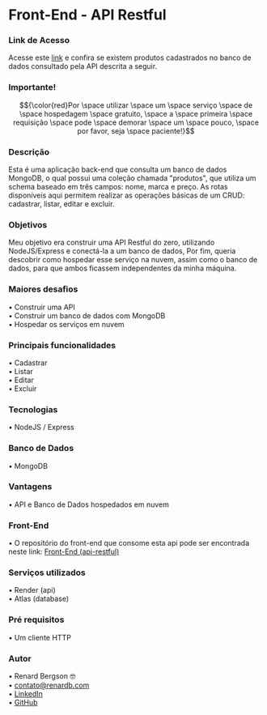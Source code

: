 # Front-End - API Restful

### Link de Acesso
Acesse este [link](https://projeto-api-restful.onrender.com/api/products) e confira se existem produtos cadastrados no banco de
dados consultado pela API descrita a seguir.

### Importante!
$${\color{red}Por \space utilizar \space um \space serviço \space de \space hospedagem \space gratuito, \space a \space primeira 
\space requisição \space pode \space demorar \space um \space pouco, \space por favor, seja \space paciente!}$$

### Descrição
Esta é uma aplicação back-end que consulta um banco de dados MongoDB, o qual possui uma coleção chamada "produtos", que utiliza
um schema baseado em três campos: nome, marca e preço. As rotas disponíveis aqui permitem realizar as operações básicas de um CRUD: 
cadastrar, listar, editar e excluir. 

### Objetivos
Meu objetivo era construir uma API Restful do zero, utilizando NodeJS/Express e conectá-la a um banco de dados, Por fim, queria 
descobrir como hospedar esse serviço na nuvem, assim como o banco de dados, para que ambos ficassem independentes da minha máquina.

### Maiores desafios
  •	Construir uma API <br>
  •	Construir um banco de dados com MongoDB <br>
  •	Hospedar os serviços em nuvem 

### Principais funcionalidades
  •	Cadastrar <br>
  •	Listar <br>
  •	Editar <br>
  •	Excluir

### Tecnologias
  •	NodeJS / Express

### Banco de Dados
  •	MongoDB

### Vantagens
  •	API e Banco de Dados hospedados em nuvem <br>

### Front-End
  •	O repositório do front-end que consome esta api pode ser encontrada neste link: 
  [Front-End (api-restful)](https://github.com/renardbergson/front-api-restful) 

### Serviços utilizados
  •	Render (api) <br>
  •	Atlas (database) <br>

### Pré requisitos
  •	Um cliente HTTP

### Autor
  •	Renard Bergson 🤓 <br>
	•	contato@renardb.com <br>
	•	[LinkedIn](https://www.linkedin.com/in/renardbergson) <br>
	•	[GitHub](https://www.github.com/renardbergson)
